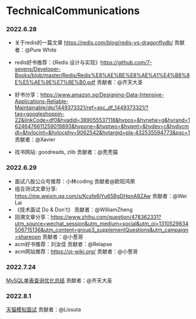 # TechnicalCommunications



### 2022.6.28

* 关于redis的一篇文章 https://redis.com/blog/redis-vs-dragonflydb/  贡献者：@Pure White
* redis好书推荐：《Redis 设计与实现》https://github.com/7-sevens/Developer-Books/blob/master/Redis/Redis%E8%AE%BE%E8%AE%A1%E4%B8%8E%E5%AE%9E%E7%8E%B0.pdf 贡献者：@齐天大圣
* 好书分享：https://www.amazon.sg/Designing-Data-Intensive-Applications-Reliable-Maintainable/dp/1449373321/ref=asc_df_1449373321/?tag=googleshoppin-22&linkCode=df0&hvadid=389055537118&hvpos=&hvnetw=g&hvrand=16246476611259019893&hvpone=&hvptwo=&hvqmt=&hvdev=c&hvdvcmdl=&hvlocint=&hvlocphy=9062542&hvtargid=pla-432535594773&psc=1 贡献者：@Xavier

* 找书网站: goodreads, zlib  贡献者：@秃秃猫



### 2022.6.29

* 面试八股公众号推荐：小林coding  贡献者@欧阳鸿荣
* 组合测试文章分享: https://mp.weixin.qq.com/s/Kcsfe6jYu65BgDHpnA8ZAw 贡献者：@Wei Lai
* 《技术面试 Do & Don't》 贡献者：@WilliamZheng
* 回溯文章分享：https://www.zhihu.com/question/478362331?utm_source=wechat_session&utm_medium=social&utm_oi=1310529834506715136&utm_content=group3_supplementQuestions&utm_campaign=shareopn 贡献者：@小葱哥
* acm好书推荐：刘汝佳 贡献者：@Relapse
* acm网站推荐：https://oi-wiki.org/ 贡献者：@小葱哥



### 2022.7.24

[MySQL单表查询优化总结](https://github.com/KSDeng/TechnicalCommunications/blob/main/MySQL%E5%8D%95%E8%A1%A8%E6%9F%A5%E8%AF%A2%E4%BC%98%E5%8C%96%E6%80%BB%E7%BB%93.md) 贡献者：@齐天大圣



### 2022.8.1

[天猫模拟面试](https://github.com/KSDeng/TechnicalCommunications/blob/main/%E5%A4%A9%E7%8C%AB%E6%A8%A1%E6%8B%9F%E9%9D%A2%E8%AF%95-20220801.png) 贡献者：@Lissuta


